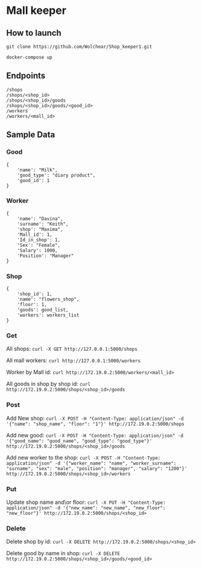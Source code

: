 ﻿# Mall keeper

## How to launch
```git clone https://github.com/Wolchear/Shop_keeper1.git```

```docker-compose up```



## Endpoints
```
/shops
/shops/<shop_id>
/shops/<shop_id>/goods
/shops/<shop_id>/goods/<good_id>
/workers
/workers/<mall_id>
```

## Sample Data
### Good
```
{
	'name': "Milk",
	'good_type': "diary product",
	'good_id': 1
}
```
### Worker
```
{
	'name': "Davina",
	'surname': "Keith",
	'shop': "Maxima",
	'Mall_id': 1,
	'Id_in_shop': 1,
	'Sex': "Female",
	'Salary': 1000,
	'Position': "Manager"
}
```
### Shop
```
{
	'shop_id': 1,
	'name': "flowers_shop",
	'floor': 1,
	'goods': good_list,
	'workers': workers_list
}
```


### Get
All shops:
```curl -X GET http://127.0.0.1:5000/shops```

All mall workers:
```curl http://127.0.0.1:5000/workers```

Worker by Mall id:
```curl http://172.19.0.2:5000/workers/<mall_id>```

All goods in shop by shop id:
```curl http://172.19.0.2:5000/shops/<shop_id>/goods```

### Post
Add New shop:
```curl -X POST -H "Content-Type: application/json" -d '{"name": "shop_name", "floor": "1"}' http://172.19.0.2:5000/shops```

Add new good:
```curl -X POST -H "Content-Type: application/json" -d '{"good_name": "good_name", "good_type": "good_type"}' http://172.19.0.2:5000/shops/<shop_id>/goods```

Add new worker to the shop:
```curl -X POST -H "Content-Type: application/json" -d '{"worker_name": "name", "worker_surname": "surname", "sex": "male", "position": "manager", "salary": "1200"}' http://172.19.0.2:5000/shops/<shop_id>/workers```

### Put
Update shop name and\or floor:
```curl -X PUT -H "Content-Type: application/json" -d '{"new_name": "new_name", "new_floor": "new_floor"}' http://172.19.0.2:5000/shops/<shop_id>```

### Delete
Delete shop by id:
```curl -X DELETE http://172.19.0.2:5000/shops/<shop_id>```

Delete good by name in shop:
```curl -X DELETE http://172.19.0.2:5000/shops/<shop_id>/goods/<good_id>```
